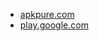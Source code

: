 * [apkpure.com](https://apkpure.com/easy-screen-recorder/com.kitasoft.screenrec)
* [play.google.com](https://play.google.com/store/apps/details?id=com.kitasoft.screenrec)
